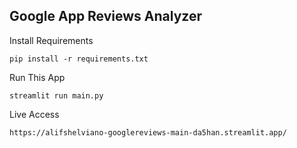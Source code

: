 ## Google App Reviews Analyzer
Install Requirements
````
pip install -r requirements.txt
````

Run This App
````
streamlit run main.py
````

Live Access
````
https://alifshelviano-googlereviews-main-da5han.streamlit.app/
````

